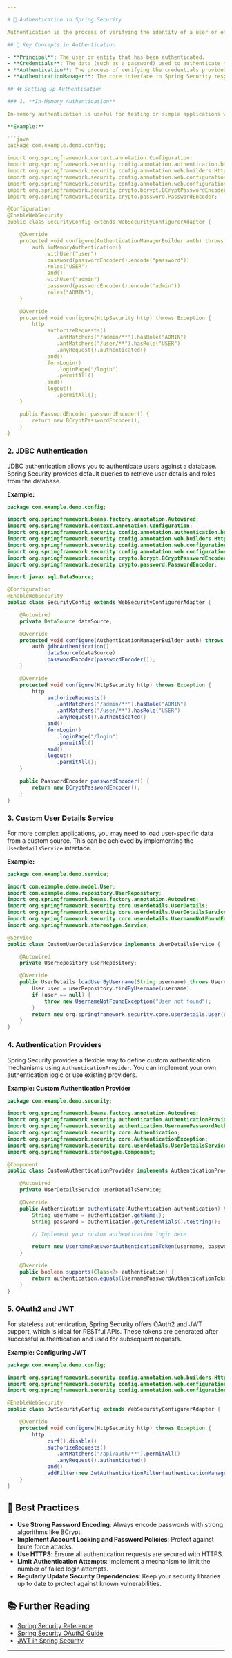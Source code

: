 ```yaml
---

# 🔑 Authentication in Spring Security

Authentication is the process of verifying the identity of a user or entity. In Spring Security, authentication is a crucial aspect, ensuring that only authorized users can access specific parts of the application.

## 🎯 Key Concepts in Authentication

- **Principal**: The user or entity that has been authenticated.
- **Credentials**: The data (such as a password) used to authenticate the principal.
- **Authentication**: The process of verifying the credentials provided by the principal.
- **AuthenticationManager**: The core interface in Spring Security responsible for processing authentication requests.

## 🛠️ Setting Up Authentication

### 1. **In-Memory Authentication**

In-memory authentication is useful for testing or simple applications where user data does not need to be persisted.

**Example:**

```java
package com.example.demo.config;

import org.springframework.context.annotation.Configuration;
import org.springframework.security.config.annotation.authentication.builders.AuthenticationManagerBuilder;
import org.springframework.security.config.annotation.web.builders.HttpSecurity;
import org.springframework.security.config.annotation.web.configuration.EnableWebSecurity;
import org.springframework.security.config.annotation.web.configuration.WebSecurityConfigurerAdapter;
import org.springframework.security.crypto.bcrypt.BCryptPasswordEncoder;
import org.springframework.security.crypto.password.PasswordEncoder;

@Configuration
@EnableWebSecurity
public class SecurityConfig extends WebSecurityConfigurerAdapter {

    @Override
    protected void configure(AuthenticationManagerBuilder auth) throws Exception {
        auth.inMemoryAuthentication()
            .withUser("user")
            .password(passwordEncoder().encode("password"))
            .roles("USER")
            .and()
            .withUser("admin")
            .password(passwordEncoder().encode("admin"))
            .roles("ADMIN");
    }

    @Override
    protected void configure(HttpSecurity http) throws Exception {
        http
            .authorizeRequests()
                .antMatchers("/admin/**").hasRole("ADMIN")
                .antMatchers("/user/**").hasRole("USER")
                .anyRequest().authenticated()
            .and()
            .formLogin()
                .loginPage("/login")
                .permitAll()
            .and()
            .logout()
                .permitAll();
    }

    public PasswordEncoder passwordEncoder() {
        return new BCryptPasswordEncoder();
    }
}
```

### 2. **JDBC Authentication**

JDBC authentication allows you to authenticate users against a database. Spring Security provides default queries to retrieve user details and roles from the database.

**Example:**

```java
package com.example.demo.config;

import org.springframework.beans.factory.annotation.Autowired;
import org.springframework.context.annotation.Configuration;
import org.springframework.security.config.annotation.authentication.builders.AuthenticationManagerBuilder;
import org.springframework.security.config.annotation.web.builders.HttpSecurity;
import org.springframework.security.config.annotation.web.configuration.EnableWebSecurity;
import org.springframework.security.config.annotation.web.configuration.WebSecurityConfigurerAdapter;
import org.springframework.security.crypto.bcrypt.BCryptPasswordEncoder;
import org.springframework.security.crypto.password.PasswordEncoder;

import javax.sql.DataSource;

@Configuration
@EnableWebSecurity
public class SecurityConfig extends WebSecurityConfigurerAdapter {

    @Autowired
    private DataSource dataSource;

    @Override
    protected void configure(AuthenticationManagerBuilder auth) throws Exception {
        auth.jdbcAuthentication()
            .dataSource(dataSource)
            .passwordEncoder(passwordEncoder());
    }

    @Override
    protected void configure(HttpSecurity http) throws Exception {
        http
            .authorizeRequests()
                .antMatchers("/admin/**").hasRole("ADMIN")
                .antMatchers("/user/**").hasRole("USER")
                .anyRequest().authenticated()
            .and()
            .formLogin()
                .loginPage("/login")
                .permitAll()
            .and()
            .logout()
                .permitAll();
    }

    public PasswordEncoder passwordEncoder() {
        return new BCryptPasswordEncoder();
    }
}
```

### 3. **Custom User Details Service**

For more complex applications, you may need to load user-specific data from a custom source. This can be achieved by implementing the `UserDetailsService` interface.

**Example:**

```java
package com.example.demo.service;

import com.example.demo.model.User;
import com.example.demo.repository.UserRepository;
import org.springframework.beans.factory.annotation.Autowired;
import org.springframework.security.core.userdetails.UserDetails;
import org.springframework.security.core.userdetails.UserDetailsService;
import org.springframework.security.core.userdetails.UsernameNotFoundException;
import org.springframework.stereotype.Service;

@Service
public class CustomUserDetailsService implements UserDetailsService {

    @Autowired
    private UserRepository userRepository;

    @Override
    public UserDetails loadUserByUsername(String username) throws UsernameNotFoundException {
        User user = userRepository.findByUsername(username);
        if (user == null) {
            throw new UsernameNotFoundException("User not found");
        }
        return new org.springframework.security.core.userdetails.User(user.getUsername(), user.getPassword(), user.getAuthorities());
    }
}
```

### 4. **Authentication Providers**

Spring Security provides a flexible way to define custom authentication mechanisms using `AuthenticationProvider`. You can implement your own authentication logic or use existing providers.

**Example: Custom Authentication Provider**

```java
package com.example.demo.security;

import org.springframework.beans.factory.annotation.Autowired;
import org.springframework.security.authentication.AuthenticationProvider;
import org.springframework.security.authentication.UsernamePasswordAuthenticationToken;
import org.springframework.security.core.Authentication;
import org.springframework.security.core.AuthenticationException;
import org.springframework.security.core.userdetails.UserDetailsService;
import org.springframework.stereotype.Component;

@Component
public class CustomAuthenticationProvider implements AuthenticationProvider {

    @Autowired
    private UserDetailsService userDetailsService;

    @Override
    public Authentication authenticate(Authentication authentication) throws AuthenticationException {
        String username = authentication.getName();
        String password = authentication.getCredentials().toString();

        // Implement your custom authentication logic here

        return new UsernamePasswordAuthenticationToken(username, password, new ArrayList<>());
    }

    @Override
    public boolean supports(Class<?> authentication) {
        return authentication.equals(UsernamePasswordAuthenticationToken.class);
    }
}
```

### 5. **OAuth2 and JWT**

For stateless authentication, Spring Security offers OAuth2 and JWT support, which is ideal for RESTful APIs. These tokens are generated after successful authentication and used for subsequent requests.

**Example: Configuring JWT**

```java
package com.example.demo.config;

import org.springframework.security.config.annotation.web.builders.HttpSecurity;
import org.springframework.security.config.annotation.web.configuration.EnableWebSecurity;
import org.springframework.security.config.annotation.web.configuration.WebSecurityConfigurerAdapter;

@EnableWebSecurity
public class JwtSecurityConfig extends WebSecurityConfigurerAdapter {

    @Override
    protected void configure(HttpSecurity http) throws Exception {
        http
            .csrf().disable()
            .authorizeRequests()
                .antMatchers("/api/auth/**").permitAll()
                .anyRequest().authenticated()
            .and()
            .addFilter(new JwtAuthenticationFilter(authenticationManager()));
    }
}
```

## 🔑 Best Practices

- **Use Strong Password Encoding**: Always encode passwords with strong algorithms like BCrypt.
- **Implement Account Locking and Password Policies**: Protect against brute force attacks.
- **Use HTTPS**: Ensure all authentication requests are secured with HTTPS.
- **Limit Authentication Attempts**: Implement a mechanism to limit the number of failed login attempts.
- **Regularly Update Security Dependencies**: Keep your security libraries up to date to protect against known vulnerabilities.

## 📚 Further Reading

- [Spring Security Reference](https://docs.spring.io/spring-security/site/docs/current/reference/html5/)
- [Spring Security OAuth2 Guide](https://spring.io/guides/tutorials/spring-boot-oauth2/)
- [JWT in Spring Security](https://www.baeldung.com/spring-security-oauth-jwt)

---
```

